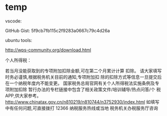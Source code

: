 # temp

vscode:

GitHub Gist: 5f9cb7fb115c2f9283a0667c79c4d26a

ubuntu tools:

http://wps-community.org/download.html


个人所得税：

若当月没能获取到的专项附加扣除金额,可在第二个月累计计算
扣除。
请大家填写时务必谨慎,根据税务机关目前的通知,专项附加扣
除的扣除方式等信息一旦提交后在一个纳税年度内不能变更。
国家税务总局官网有关个人所得税法实施条例及专项附加扣除
暂行办法的专栏链接中包含了相关政策文件/培训辅导/热点问答/个
税 APP,供大家参考。
http://www.chinatax.gov.cn/n810219/n810744/n3752930/index.html
如填写中有任何问题,可直接拨打 12366 纳税服务热线或当地
税务机关办税服务厅咨询
